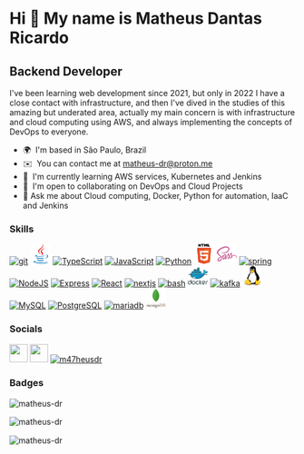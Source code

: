 Hi 👋 My name is Matheus Dantas Ricardo
=======================================

Backend Developer
-------------------------

I've been learning web development since 2021, but only in 2022 I have a close contact with infrastructure, and then I've dived in the studies of this amazing but underated area, actually my main concern is with infrastructure and cloud computing using AWS, and always implementing the concepts of DevOps to everyone.

* 🌍  I'm based in São Paulo, Brazil
* ✉️  You can contact me at [matheus-dr@proton.me](mailto:matheus-dr@proton.me)
* 🧠  I'm currently learning AWS services, Kubernetes and Jenkins
* 🤝  I'm open to collaborating on DevOps and Cloud Projects
* 💬  Ask me about Cloud computing, Docker, Python for automation, IaaC and Jenkins

### Skills

<p align="left">
<a href="https://git-scm.com/" target="_blank" rel="noreferrer"><img src="https://www.vectorlogo.zone/logos/git-scm/git-scm-icon.svg" width="36" height="36" alt="git" /></a>
<a href="https://www.java.com" target="_blank" rel="noreferrer"><img src="https://raw.githubusercontent.com/devicons/devicon/master/icons/java/java-original.svg" width="36" height="36" alt="java" /></a>
<a href="https://www.typescriptlang.org/" target="_blank" rel="noreferrer"><img src="https://raw.githubusercontent.com/danielcranney/readme-generator/main/public/icons/skills/typescript-colored.svg" width="36" height="36" alt="TypeScript" /></a>
<a href="https://developer.mozilla.org/en-US/docs/Web/JavaScript" target="_blank" rel="noreferrer"><img src="https://raw.githubusercontent.com/danielcranney/readme-generator/main/public/icons/skills/javascript-colored.svg" width="36" height="36" alt="JavaScript" /></a>
<a href="https://www.python.org/" target="_blank" rel="noreferrer"><img src="https://raw.githubusercontent.com/danielcranney/readme-generator/main/public/icons/skills/python-colored.svg" width="36" height="36" alt="Python" /></a>
<a href="https://www.w3.org/html/" target="_blank" rel="noreferrer"><img src="https://raw.githubusercontent.com/devicons/devicon/master/icons/html5/html5-original-wordmark.svg" width="36" height="36" alt="html5" /></a>
<a href="https://sass-lang.com" target="_blank" rel="noreferrer"><img src="https://raw.githubusercontent.com/devicons/devicon/master/icons/sass/sass-original.svg" width="36" height="36" alt="sass" /></a>
<a href="https://spring.io/" target="_blank" rel="noreferrer"><img src="https://www.vectorlogo.zone/logos/springio/springio-icon.svg" width="36" height="36" alt="spring" /></a>
<a href="https://nodejs.org/en/" target="_blank" rel="noreferrer"><img src="https://raw.githubusercontent.com/danielcranney/readme-generator/main/public/icons/skills/nodejs-colored.svg" width="36" height="36" alt="NodeJS" /></a>
<a href="https://expressjs.com/" target="_blank" rel="noreferrer"><img src="https://raw.githubusercontent.com/danielcranney/readme-generator/main/public/icons/skills/express-colored.svg" width="36" height="36" alt="Express" /></a>
<a href="https://reactjs.org/" target="_blank" rel="noreferrer"><img src="https://raw.githubusercontent.com/danielcranney/readme-generator/main/public/icons/skills/react-colored.svg" width="36" height="36" alt="React" /></a>
<a href="https://nextjs.org/" target="_blank" rel="noreferrer"><img src="https://cdn.worldvectorlogo.com/logos/nextjs-2.svg" width="36" height="36" alt="nextjs" /></a>
<a href="https://www.gnu.org/software/bash/" target="_blank" rel="noreferrer"><img src="https://www.vectorlogo.zone/logos/gnu_bash/gnu_bash-icon.svg" width="36" height="36" alt="bash" /></a>
<a href="https://www.docker.com/" target="_blank" rel="noreferrer"><img src="https://raw.githubusercontent.com/devicons/devicon/master/icons/docker/docker-original-wordmark.svg" width="36" height="36" alt="docker" /></a>
<a href="https://kafka.apache.org/" target="_blank" rel="noreferrer"><img src="https://www.vectorlogo.zone/logos/apache_kafka/apache_kafka-icon.svg" width="36" height="36" alt="kafka" /></a>
<a href="https://www.linux.org/" target="_blank" rel="noreferrer"><img src="https://raw.githubusercontent.com/devicons/devicon/master/icons/linux/linux-original.svg" width="36" height="36" alt="linux" /> </a>
<a href="https://www.mysql.com/" target="_blank" rel="noreferrer"><img src="https://raw.githubusercontent.com/danielcranney/readme-generator/main/public/icons/skills/mysql-colored.svg" width="36" height="36" alt="MySQL" /></a>
<a href="https://www.postgresql.org/" target="_blank" rel="noreferrer"><img src="https://raw.githubusercontent.com/danielcranney/readme-generator/main/public/icons/skills/postgresql-colored.svg" width="36" height="36" alt="PostgreSQL" /></a>
<a href="https://mariadb.org/" target="_blank" rel="noreferrer"><img src="https://www.vectorlogo.zone/logos/mariadb/mariadb-icon.svg" width="36" height="36" alt="mariadb" /></a>
<a href="https://www.mongodb.com/" target="_blank" rel="noreferrer"><img src="https://raw.githubusercontent.com/devicons/devicon/master/icons/mongodb/mongodb-original-wordmark.svg" width="36" height="36" alt="mongodb" /></a>
</p>


### Socials

<p align="left">
<a href="https://www.github.com/matheus-dr" target="_blank" rel="noreferrer"><img src="https://raw.githubusercontent.com/danielcranney/readme-generator/main/public/icons/socials/github.svg" width="32" height="32" /></a>
<a href="https://www.linkedin.com/in/matheus-dr" target="_blank" rel="noreferrer"><img src="https://raw.githubusercontent.com/danielcranney/readme-generator/main/public/icons/socials/linkedin.svg" width="32" height="32" /></a>
<a href="https://www.hackerrank.com/m47heusdr" target="_blank" rel="noreferrer"><img src="https://raw.githubusercontent.com/rahuldkjain/github-profile-readme-generator/master/src/images/icons/Social/hackerrank.svg" alt="m47heusdr" height="32" width="32" /></a>
</p>

### Badges

<p><img align="center" src="https://github-readme-stats.vercel.app/api/top-langs?username=matheus-dr&show_icons=true&locale=en&layout=compact" alt="matheus-dr" /></p>

<p><img align="center" src="https://github-readme-stats.vercel.app/api?username=matheus-dr&show_icons=true&locale=en" alt="matheus-dr" /></p>

<p><img align="center" src="https://github-readme-streak-stats.herokuapp.com/?user=matheus-dr&" alt="matheus-dr" /></p>
